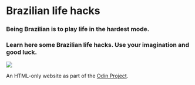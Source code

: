 # Brazilian life hacks
### Being Brazilian is to play life in the hardest mode.
### Learn here some Brazilian life hacks. Use your imagination and good luck.

<img src = https://vejasp.abril.com.br/wp-content/uploads/2018/06/alemanha.jpg>

An HTML-only website as part of the [Odin Project](https://www.theodinproject.com/paths).
